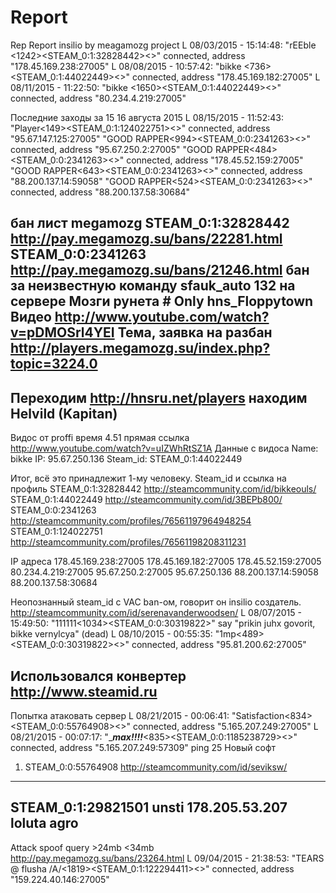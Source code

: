 # Report
Rep
Report insilio by meagamozg project
L 08/03/2015 - 15:14:48: "rEEble <jch><1242><STEAM_0:1:32828442><>" connected, address "178.45.169.238:27005"
L 08/08/2015 - 10:57:42: "bikke <insilio><736><STEAM_0:1:44022449><>" connected, address "178.45.169.182:27005"
L 08/11/2015 - 11:22:50: "bikke <insilio><1650><STEAM_0:1:44022449><>" connected, address "80.234.4.219:27005"

Последние заходы за 15 16 августа 2015
L 08/15/2015 - 11:52:43: "Player<149><STEAM_0:1:124022751><>" connected, address "95.67.147.125:27005"
"GOOD RAPPER<994><STEAM_0:0:2341263><>" connected, address "95.67.250.2:27005"
"GOOD RAPPER<484><STEAM_0:0:2341263><>" connected, address "178.45.52.159:27005"
"GOOD RAPPER<643><STEAM_0:0:2341263><>" connected, address "88.200.137.14:59058"
"GOOD RAPPER<524><STEAM_0:0:2341263><>" connected, address "88.200.137.58:30684"

бан лист megamozg
STEAM_0:1:32828442 http://pay.megamozg.su/bans/22281.html
STEAM_0:0:2341263 http://pay.megamozg.su/bans/21246.html бан за неизвестную команду sfauk_auto 132
на сервере Мозги рунета # Only hns_Floppytown Видео http://www.youtube.com/watch?v=pDMOSrl4YEI
Тема, заявка на разбан http://players.megamozg.su/index.php?topic=3224.0
-------------------------------------------------------------------------------------------------
Переходим http://hnsru.net/players  находим Helvild (Kapitan)
-------------------------------------------------------------------------------------------------
Видос от proffi время 4.51 прямая ссылка http://www.youtube.com/watch?v=uIZWhRtSZ1A
Данные с видоса
Name: bikke <insilio>
IP: 95.67.250.136
Steam_id: STEAM_0:1:44022449


Итог, всё это принадлежит 1-му человеку.
Steam_id и ссылка на профиль
STEAM_0:1:32828442 http://steamcommunity.com/id/bikkeouls/
STEAM_0:1:44022449 http://steamcommunity.com/id/3BEPb800/
STEAM_0:0:2341263 http://steamcommunity.com/profiles/76561197964948254
STEAM_0:1:124022751 http://steamcommunity.com/profiles/76561198208311231

IP адреса
178.45.169.238:27005
178.45.169.182:27005
178.45.52.159:27005
80.234.4.219:27005
95.67.250.2:27005
95.67.250.136
88.200.137.14:59058
88.200.137.58:30684

Неопознанный steam_id с VAC ban-ом, говорит он insilio создатель.
http://steamcommunity.com/id/serenavanderwoodsen/
L 08/07/2015 - 15:49:50: "111111<1034><STEAM_0:0:30319822><CT>" say "prikin juhx govorit, bikke vernylcya" (dead)
L 08/10/2015 - 00:55:35: "1mp<489><STEAM_0:0:30319822><>" connected, address "95.81.200.62:27005"

Использовался конвертер http://www.steamid.ru
-------------------------------------------------------------------------------
Попытка атаковать сервер
L 08/21/2015 - 00:06:41: "Satisfaction<834><STEAM_0:0:55764908><>" connected, address "5.165.207.249:27005"
L 08/21/2015 - 00:07:17: "____**max!!!!**___<835><STEAM_0:0:1185238729><>" connected, address "5.165.207.249:57309"
ping 25
Новый софт
1) STEAM_0:0:55764908 http://steamcommunity.com/id/seviksw/
------------------------------------------------------
STEAM_0:1:29821501 unsti 178.205.53.207 loluta agro
-------------------------------------------------------
Attack spoof query >24mb <34mb
http://pay.megamozg.su/bans/23264.html
L 09/04/2015 - 21:38:53: "TEARS @ flusha /A/<1819><STEAM_0:1:122294411><>" connected, address "159.224.40.146:27005"
